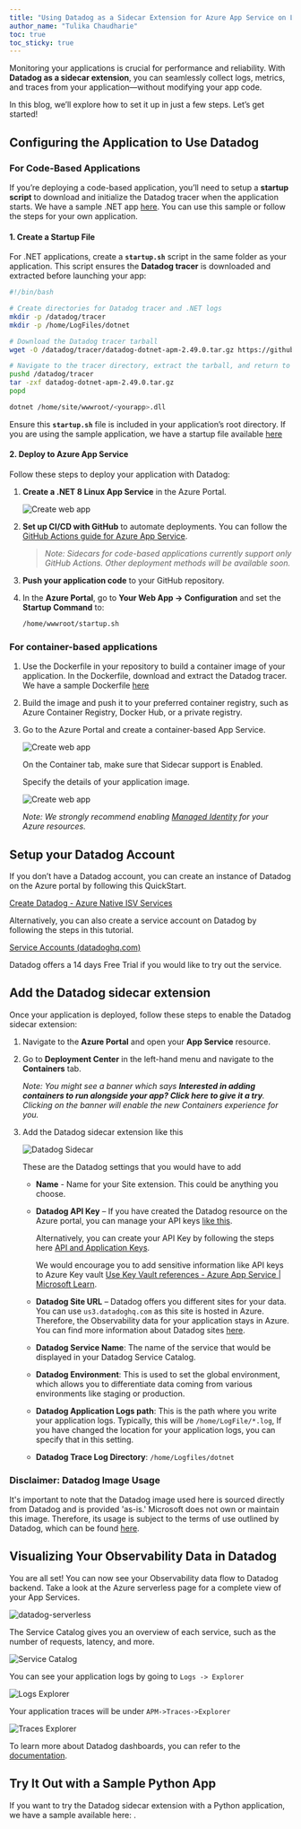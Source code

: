 ```yaml
---
title: "Using Datadog as a Sidecar Extension for Azure App Service on Linux"
author_name: "Tulika Chaudharie"
toc: true
toc_sticky: true
---
```


Monitoring your applications is crucial for performance and reliability. With **Datadog as a sidecar extension**, you can seamlessly collect logs, metrics, and traces from your application—without modifying your app code.

In this blog, we’ll explore how to set it up in just a few steps. Let’s get started!


## Configuring the Application to Use Datadog  

### For Code-Based Applications  

If you’re deploying a code-based application, you’ll need to setup a **startup script** to download and initialize the Datadog tracer when the application starts. We have a sample .NET app [here](https://github.com/Azure-Samples/sidecar-samples/tree/main/devShopDNC). You can use this sample or follow the steps for your own application.

#### 1. Create a Startup File  

For .NET applications, create a **`startup.sh`** script in the same folder as your application. This script ensures the **Datadog tracer** is downloaded and extracted before launching your app:  

```bash
#!/bin/bash

# Create directories for Datadog tracer and .NET logs
mkdir -p /datadog/tracer
mkdir -p /home/LogFiles/dotnet

# Download the Datadog tracer tarball
wget -O /datadog/tracer/datadog-dotnet-apm-2.49.0.tar.gz https://github.com/DataDog/dd-trace-dotnet/releases/download/v2.49.0/datadog-dotnet-apm-2.49.0.tar.gz

# Navigate to the tracer directory, extract the tarball, and return to the original directory
pushd /datadog/tracer
tar -zxf datadog-dotnet-apm-2.49.0.tar.gz
popd

dotnet /home/site/wwwroot/<yourapp>.dll
```

Ensure this **`startup.sh`** file is included in your application’s root directory. If you are using the sample application, we have a startup file available [here](https://github.com/Azure-Samples/sidecar-samples/blob/main/devShopDNC/devShopDNC/startup.sh)

#### 2. Deploy to Azure App Service  

Follow these steps to deploy your application with Datadog:  

1. **Create a .NET 8 Linux App Service** in the Azure Portal.

    ![Create web app]({{site.baseurl}}/media/2025/03/create-code-based-app.jpg)

2. **Set up CI/CD with GitHub** to automate deployments. You can follow the [GitHub Actions guide for Azure App Service](https://learn.microsoft.com/en-us/azure/app-service/deploy-github-actions?tabs=openid%2Caspnetcore).  
   > *Note: Sidecars for code-based applications currently support only GitHub Actions. Other deployment methods will be available soon.* 

3. **Push your application code** to your GitHub repository.  

4. In the **Azure Portal**, go to **Your Web App → Configuration** and set the **Startup Command** to:  

   ```bash
   /home/wwwroot/startup.sh
   ```

### For container-based applications

1. Use the Dockerfile in your repository to build a container image of your application. In the Dockerfile, download and extract the Datadog tracer. We have a sample Dockerfile [here](https://github.com/Azure-Samples/sidecar-samples/blob/main/devShopDNC/devShopDNC/Dockerfile)

2. Build the image and push it to your preferred container registry, such as Azure Container Registry, Docker Hub, or a private registry.

3. Go to the Azure Portal and create a container-based App Service.

    ![Create web app]({{site.baseurl}}/media/2024/07/CreateWebApp.jpg)

    On the Container tab, make sure that Sidecar support is Enabled.

    Specify the details of your application image.

    ![Create web app]({{site.baseurl}}/media/2025/03/add-container.jpg)

    *Note: We strongly recommend enabling [Managed Identity](https://learn.microsoft.com/azure/app-service/overview-managed-identity?tabs=portal%2Chttp) for your Azure resources.*

## Setup your Datadog Account

If you don’t have a Datadog account, you can create an instance of Datadog on the Azure portal by following this QuickStart.

[Create Datadog - Azure Native ISV Services](https://learn.microsoft.com/en-us/azure/partner-solutions/datadog/create)

Alternatively, you can also create a service account on Datadog by following the steps in this tutorial.

[Service Accounts (datadoghq.com)](https://docs.datadoghq.com/account_management/org_settings/service_accounts/)

Datadog offers a 14 days Free Trial if you would like to try out the service.

## Add the Datadog sidecar extension

Once your application is deployed, follow these steps to enable the Datadog sidecar extension:

1. Navigate to the **Azure Portal** and open your **App Service** resource.
2. Go to **Deployment Center** in the left-hand menu and navigate to the **Containers** tab.

    *Note: You might see a banner which says ***Interested in adding containers to run alongside your app? Click here to give it a try***. Clicking on the banner will enable the new Containers experience for you.*

3. Add the Datadog sidecar extension like this

    ![Datadog Sidecar]({{site.baseurl}}/media/2025/03/add-datadog.jpg)

    These are the Datadog settings that you would have to add

    - **Name** - Name for your Site extension. This could be anything you choose.
    
    - **Datadog API Key** – If you have created the Datadog resource on the Azure portal, you can manage your API keys [like this](https://learn.microsoft.com/en-us/azure/partner-solutions/datadog/manage#api-keys).

        Alternatively, you can create your API Key by following the steps here [API and Application Keys](https://docs.datadoghq.com/account_management/api-app-keys/).

        We would encourage you to add sensitive information like API keys to Azure Key vault [Use Key Vault references - Azure App Service | Microsoft Learn](https://learn.microsoft.com).

    - **Datadog Site URL** – Datadog offers you different sites for your data. You can use `us3.datadoghq.com` as this site is hosted in Azure. Therefore, the Observability data for your application stays in Azure. You can find more information about Datadog sites [here](https://docs.datadoghq.com/getting_started/site/).

    - **Datadog Service Name**: The name of the service that would be displayed in your Datadog Service Catalog.
    - **Datadog Environment**: This is used to set the global environment, which allows you to differentiate data coming from various environments like staging or production.
    - **Datadog Application Logs path**: This is the path where you write your application logs. Typically, this will be `/home/LogFile/*.log`, If you have changed the location for your application logs, you can specify that in this setting.
    - **Datadog Trace Log Directory**: `/home/Logfiles/dotnet`
    

### Disclaimer: Datadog Image Usage

It's important to note that the Datadog image used here is sourced directly from Datadog and is provided 'as-is.' Microsoft does not own or maintain this image. Therefore, its usage is subject to the terms of use outlined by Datadog, which can be found [here](https://www.datadoghq.com/legal/terms/).

## Visualizing Your Observability Data in Datadog

You are all set! You can now see your Observability data flow to Datadog backend. Take a look at the Azure serverless page for a complete view of your App Services.

![datadog-serverless]({{site.baseurl}}/media/2024/07/datadog-serverless.jpg)

The Service Catalog gives you an overview of each service, such as the number of requests, latency, and more.

![Service Catalog]({{site.baseurl}}/media/2024/07/datadog-servicecatalog.png)

You can see your application logs by going to `Logs -> Explorer`

![Logs Explorer]({{site.baseurl}}/media/2024/07/datadog-logexplorer.png)

Your application traces will be under `APM->Traces->Explorer`

![Traces Explorer]({{site.baseurl}}/media/2024/07/datadog-traceexplorer.png)

To learn more about Datadog dashboards, you can refer to the [documentation](https://docs.datadoghq.com/dashboards/).

## Try It Out with a Sample Python App

If you want to try the Datadog sidecar extension with a Python application, we have a sample available here: <link>.
